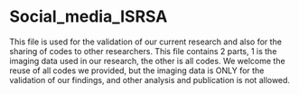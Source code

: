 # Social_media_ISRSA
This file is used for the validation of our current research and also for the sharing of codes to other researchers.
This file contains 2 parts, 1 is the imaging data used in our research, the other is all codes.
We welcome the reuse of all codes we provided, but the imaging data is ONLY for the validation of our findings, and other analysis and publication is not allowed.
